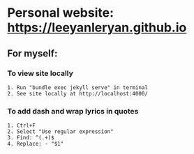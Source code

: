 # Personal website: https://leeyanleryan.github.io

## For myself:

### To view site locally
```
1. Run "bundle exec jekyll serve" in terminal
2. See site locally at http://localhost:4000/
```

### To add dash and wrap lyrics in quotes
```
1. Ctrl+F
2. Select "Use regular expression"
3. Find: ^(.+)$
4. Replace: - "$1"
```